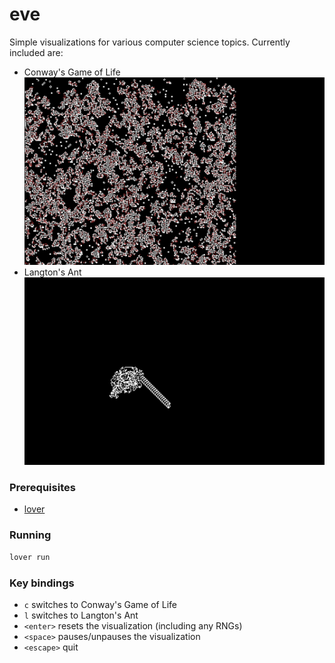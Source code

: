eve
===

Simple visualizations for various computer science topics. Currently included are:

* Conway's Game of Life
  ![](conway.png)
* Langton's Ant
  ![](langton.png)

### Prerequisites

* [lover](https://github.com/jerluc/lover)

### Running

```bash
lover run
```

### Key bindings

* `c` switches to Conway's Game of Life
* `l` switches to Langton's Ant
* `<enter>` resets the visualization (including any RNGs)
* `<space>` pauses/unpauses the visualization
* `<escape>` quit
